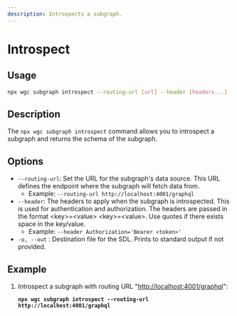 ```yaml
---
description: Introspects a subgraph.
---
```


# Introspect

## Usage

```bash
npx wgc subgraph introspect --routing-url [url] --header [headers...]
```

## Description

The `npx wgc subgraph introspect` command allows you to introspect a subgraph and returns the schema of the subgraph.

## **Options**

* `--routing-url`: Set the URL for the subgraph's data source. This URL defines the endpoint where the subgraph will fetch data from.
  * Example: `--routing-url http://localhost:4001/graphql`
* `--header`: The headers to apply when the subgraph is introspected. This is used for authentication and authorization. The headers are passed in the format \<key>=\<value> \<key>=\<value>. Use quotes if there exists space in the key/value.
  * Example: `--header Authorization='Bearer <token>'`
* `-o, --out` : Destination file for the SDL. Prints to standard output if not provided.

## **Example**

1.  Introspect a  subgraph with routing URL "[http://localhost:4001/graphql](http://localhost:4001/graphql)":

    <pre class="language-bash"><code class="lang-bash"><strong>npx wgc subgraph introspect --routing-url http://localhost:4001/graphql
    </strong><strong>
    </strong></code></pre>

